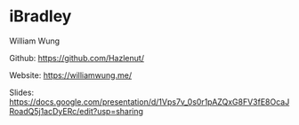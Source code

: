 # iBradley

William Wung

Github: https://github.com/Hazlenut/

Website: https://williamwung.me/

Slides: https://docs.google.com/presentation/d/1Vps7v_0s0r1pAZQxG8FV3fE8OcaJRoadQ5j1acDyERc/edit?usp=sharing

